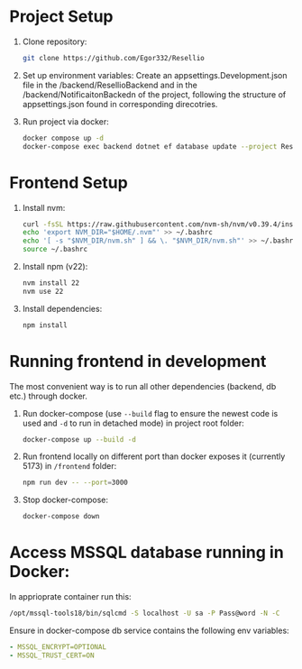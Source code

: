 # Project Setup

1. Clone repository:
    ```sh
    git clone https://github.com/Egor332/Resellio
    
2. Set up environment variables:
    Create an appsettings.Development.json file in the /backend/ResellioBackend and in the /backend/NotificaitonBackedn of the project, following the structure of appsettings.json found in corresponding direcotries.


3. Run project via docker:  
    ```sh
    docker compose up -d
    docker-compose exec backend dotnet ef database update --project ResellioBackend    
# Frontend Setup

1. Install nvm:
    ```sh
    curl -fsSL https://raw.githubusercontent.com/nvm-sh/nvm/v0.39.4/install.sh | bash
    echo 'export NVM_DIR="$HOME/.nvm"' >> ~/.bashrc
    echo '[ -s "$NVM_DIR/nvm.sh" ] && \. "$NVM_DIR/nvm.sh"' >> ~/.bashrc
    source ~/.bashrc

2. Install npm (v22):
    ```sh
    nvm install 22
    nvm use 22
    
3. Install dependencies:  
    ```sh
    npm install

# Running frontend in development
The most convenient way is to run all other dependencies (backend, db etc.) through docker.

1. Run docker-compose (use `--build` flag to ensure the newest code is used and `-d` to run in detached mode) in project root folder:
    ```sh
    docker-compose up --build -d
    
2. Run frontend locally on different port than docker exposes it (currently 5173) in `/frontend` folder:
    ```sh
    npm run dev -- --port=3000

3. Stop docker-compose:
   ```sh
   docker-compose down

# Access MSSQL database running in Docker:
In apprioprate container run this:
```sh
/opt/mssql-tools18/bin/sqlcmd -S localhost -U sa -P Pass@word -N -C
```

Ensure in docker-compose db service contains the following env variables:
```yaml
- MSSQL_ENCRYPT=OPTIONAL
- MSSQL_TRUST_CERT=ON
```


